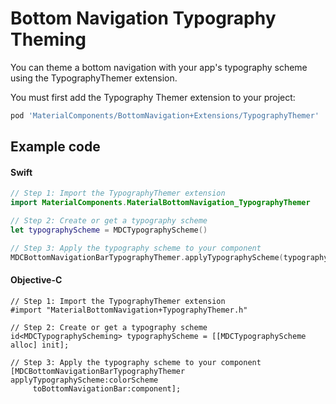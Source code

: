 <!--docs:
title: "Typography Theming"
layout: detail
section: components
excerpt: "How to theme Bottom Navigation using the Material Design typography system."
iconId: bottom_navigation
path: /catalog/bottomnavigation/typography-theming/
-->

# Bottom Navigation Typography Theming

You can theme a bottom navigation with your app's typography scheme using the TypographyThemer extension.

You must first add the Typography Themer extension to your project:

```bash
pod 'MaterialComponents/BottomNavigation+Extensions/TypographyThemer'
```

## Example code

<!--<div class="material-code-render" markdown="1">-->
#### Swift
```swift
// Step 1: Import the TypographyThemer extension
import MaterialComponents.MaterialBottomNavigation_TypographyThemer

// Step 2: Create or get a typography scheme
let typographyScheme = MDCTypographyScheme()

// Step 3: Apply the typography scheme to your component
MDCBottomNavigationBarTypographyThemer.applyTypographyScheme(typographyScheme, to: component)
```

#### Objective-C

```objc
// Step 1: Import the TypographyThemer extension
#import "MaterialBottomNavigation+TypographyThemer.h"

// Step 2: Create or get a typography scheme
id<MDCTypographyScheming> typographyScheme = [[MDCTypographyScheme alloc] init];

// Step 3: Apply the typography scheme to your component
[MDCBottomNavigationBarTypographyThemer applyTypographyScheme:colorScheme
     toBottomNavigationBar:component];
```
<!--</div>-->
